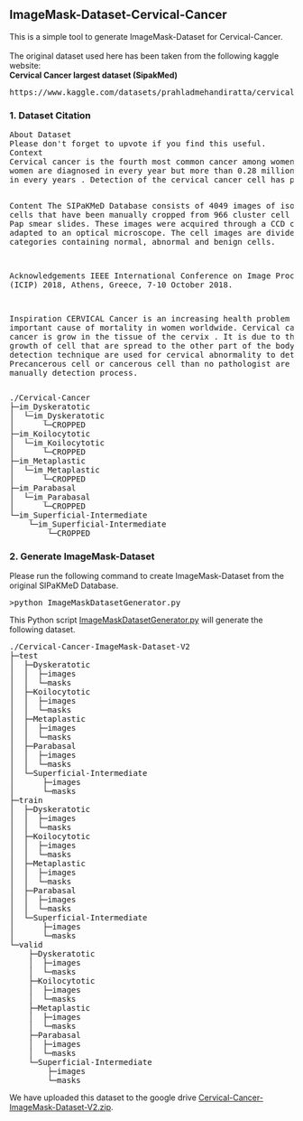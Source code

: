 <h2>ImageMask-Dataset-Cervical-Cancer</h2>

This is a simple tool to generate ImageMask-Dataset for Cervical-Cancer.<br><br>
The original dataset used here has been taken from the following kaggle website:<br>
<b>Cervical Cancer largest dataset (SipakMed)</b><br>
<pre>
https://www.kaggle.com/datasets/prahladmehandiratta/cervical-cancer-largest-dataset-sipakmed
</pre>

<h3>1. Dataset Citation</h3>
<pre>
About Dataset
Please don't forget to upvote if you find this useful.
Context
Cervical cancer is the fourth most common cancer among women in the world, estimated more than 0.53 million 
women are diagnosed in every year but more than 0.28 million women’s lives are taken by cervical cancer 
in every years . Detection of the cervical cancer cell has played a very important role in clinical practice.

Content
The SIPaKMeD Database consists of 4049 images of isolated cells that have been manually cropped from 966 cluster
 cell images of Pap smear slides. These images were acquired through a CCD camera adapted to an optical microscope. 
 The cell images are divided into five categories containing normal, abnormal and benign cells.

Acknowledgements
IEEE International Conference on Image Processing (ICIP) 2018, Athens, Greece, 7-10 October 2018.

Inspiration
CERVICAL Cancer is an increasing health problem and an important cause of mortality in women worldwide. 
Cervical cancer is a cancer is grow in the tissue of the cervix . It is due to the abnormal growth of cell that 
are spread to the other part of the body.
Automatic detection technique are used for cervical abnormality to detect Precancerous cell or cancerous cell 
than no pathologist are required for manually detection process.
</pre>


<pre>
./Cervical-Cancer
├─im_Dyskeratotic
│  └─im_Dyskeratotic
│      └─CROPPED
├─im_Koilocytotic
│  └─im_Koilocytotic
│      └─CROPPED
├─im_Metaplastic
│  └─im_Metaplastic
│      └─CROPPED
├─im_Parabasal
│  └─im_Parabasal
│      └─CROPPED
└─im_Superficial-Intermediate
    └─im_Superficial-Intermediate
        └─CROPPED 
</pre>        
        
<h3>2. Generate ImageMask-Dataset</h3>
Please run the following command to create ImageMask-Dataset from the original  SIPaKMeD Database.<br>
<pre>
>python ImageMaskDatasetGenerator.py
</pre>

This Python script <a href="./ImageMaskDatasetGenerator.py">ImageMaskDatasetGenerator.py</a> will generate the following dataset.<br>

<pre>
./Cervical-Cancer-ImageMask-Dataset-V2
├─test
│  ├─Dyskeratotic
│  │  ├─images
│  │  └─masks
│  ├─Koilocytotic
│  │  ├─images
│  │  └─masks
│  ├─Metaplastic
│  │  ├─images
│  │  └─masks
│  ├─Parabasal
│  │  ├─images
│  │  └─masks
│  └─Superficial-Intermediate
│      ├─images
│      └─masks
├─train
│  ├─Dyskeratotic
│  │  ├─images
│  │  └─masks
│  ├─Koilocytotic
│  │  ├─images
│  │  └─masks
│  ├─Metaplastic
│  │  ├─images
│  │  └─masks
│  ├─Parabasal
│  │  ├─images
│  │  └─masks
│  └─Superficial-Intermediate
│      ├─images
│      └─masks
└─valid
    ├─Dyskeratotic
    │  ├─images
    │  └─masks
    ├─Koilocytotic
    │  ├─images
    │  └─masks
    ├─Metaplastic
    │  ├─images
    │  └─masks
    ├─Parabasal
    │  ├─images
    │  └─masks
    └─Superficial-Intermediate
        ├─images
        └─masks
</pre>

We have uploaded this dataset to the google drive <a href="https://drive.google.com/file/d/1DxqbpP6kxzBSdH9jA0gCp8o_znI6Pd-7/view?usp=sharing">
Cervical-Cancer-ImageMask-Dataset-V2.zip</a>.



        
